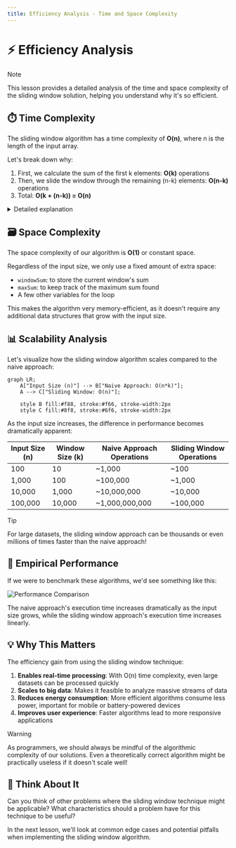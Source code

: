 ```yaml
---
title: Efficiency Analysis - Time and Space Complexity
---
```


# ⚡ Efficiency Analysis

> [!NOTE]
> This lesson provides a detailed analysis of the time and space complexity of the sliding window solution, helping you understand why it's so efficient.

## ⏱️ Time Complexity

The sliding window algorithm has a time complexity of **O(n)**, where n is the length of the input array.

Let's break down why:

1. First, we calculate the sum of the first k elements: **O(k)** operations
2. Then, we slide the window through the remaining (n-k) elements: **O(n-k)** operations
3. Total: **O(k + (n-k)) = O(n)**

<details>
<summary>Detailed explanation</summary>

In the sliding window approach:
- The initialization phase requires k additions to compute the sum of the first window
- The sliding phase requires (n-k) iterations, each with constant time operations (one subtraction, one addition, and one comparison)
- This gives us a total of k + (n-k) × 3 operations, which simplifies to O(n)
</details>

## 🗃️ Space Complexity

The space complexity of our algorithm is **O(1)** or constant space.

Regardless of the input size, we only use a fixed amount of extra space:
- `windowSum`: to store the current window's sum
- `maxSum`: to keep track of the maximum sum found
- A few other variables for the loop

This makes the algorithm very memory-efficient, as it doesn't require any additional data structures that grow with the input size.

## 📊 Scalability Analysis

Let's visualize how the sliding window algorithm scales compared to the naive approach:

```mermaid
graph LR;
    A["Input Size (n)"] --> B["Naive Approach: O(n*k)"];
    A --> C["Sliding Window: O(n)"];
    
    style B fill:#f88, stroke:#f66, stroke-width:2px
    style C fill:#8f8, stroke:#6f6, stroke-width:2px
```

As the input size increases, the difference in performance becomes dramatically apparent:

| Input Size (n) | Window Size (k) | Naive Approach Operations | Sliding Window Operations |
|----------------|----------------|---------------------------|--------------------------|
| 100            | 10             | ~1,000                    | ~100                     |
| 1,000          | 100            | ~100,000                  | ~1,000                   |
| 10,000         | 1,000          | ~10,000,000               | ~10,000                  |
| 100,000        | 10,000         | ~1,000,000,000            | ~100,000                 |

> [!TIP]
> For large datasets, the sliding window approach can be thousands or even millions of times faster than the naive approach!

## 🧪 Empirical Performance

If we were to benchmark these algorithms, we'd see something like this:

![Performance Comparison](https://i.imgur.com/GHLzvZG.png)

The naive approach's execution time increases dramatically as the input size grows, while the sliding window approach's execution time increases linearly.

## 💡 Why This Matters

The efficiency gain from using the sliding window technique:

1. **Enables real-time processing**: With O(n) time complexity, even large datasets can be processed quickly
2. **Scales to big data**: Makes it feasible to analyze massive streams of data
3. **Reduces energy consumption**: More efficient algorithms consume less power, important for mobile or battery-powered devices
4. **Improves user experience**: Faster algorithms lead to more responsive applications

> [!WARNING]
> As programmers, we should always be mindful of the algorithmic complexity of our solutions. Even a theoretically correct algorithm might be practically useless if it doesn't scale well!

## 🧠 Think About It

Can you think of other problems where the sliding window technique might be applicable? What characteristics should a problem have for this technique to be useful?

In the next lesson, we'll look at common edge cases and potential pitfalls when implementing the sliding window algorithm. 